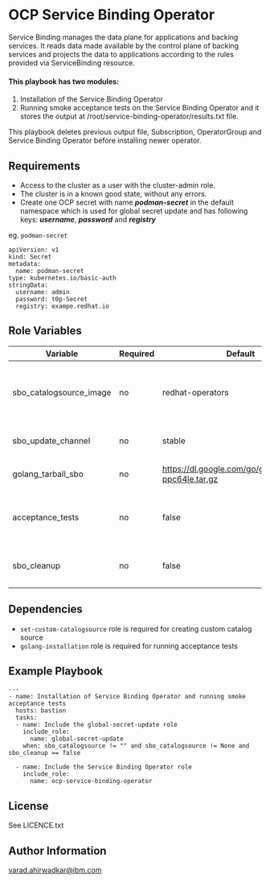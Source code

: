 OCP Service Binding Operator
=========

Service Binding manages the data plane for applications and backing services. It reads data made available by the control plane of backing services and projects the data to applications according to the rules provided via ServiceBinding resource.

#### This playbook has two modules:
1. Installation of the Service Binding Operator 
2. Running smoke acceptance tests on the Service Binding Operator and it stores the output at /root/service-binding-operator/results.txt file.

This playbook deletes previous output file, Subscription, OperatorGroup and Service Binding Operator before installing newer operator.

Requirements
--------------
- Access to the cluster as a user with the cluster-admin role.
- The cluster is in a known good state, without any errors.
- Create one OCP secret with name ***podman-secret*** in the default namespace which is used for global secret update and has following keys:
   ***username***, ***password*** and ***registry***  

eg. `podman-secret`
```
apiVersion: v1
kind: Secret
metadata:
  name: podman-secret
type: kubernetes.io/basic-auth
stringData:
  username: admin
  password: t0p-Secret
  registry: exampe.redhat.io
```

Role Variables
--------------
| Variable | Required | Default | Comments  |
|----------|----------|---------|-----------|
| sbo_catalogsource_image | no | redhat-operators | Custom catalog source index image for SBO |
| sbo_update_channel | no | stable | Update channel for SBO |
| golang_tarball_sbo | no | https://dl.google.com/go/go1.17.6.linux-ppc64le.tar.gz | HTTPS URL for golang tarball |
| acceptance_tests | no | false | Flag is used to run smoke acceptance tests |
| sbo_cleanup | no | false | Flag is used to clean SBO resources |

Dependencies
--------------
- `set-custom-catalogsource` role is required for creating custom catalog source
- `golang-installation` role is required for running acceptance tests

Example Playbook
--------------
```
---
- name: Installation of Service Binding Operator and running smoke acceptance tests
  hosts: bastion
  tasks:
  - name: Include the global-secret-update role
    include_role:
      name: global-secret-update
    when: sbo_catalogsource != "" and sbo_catalogsource != None and sbo_cleanup == false

  - name: Include the Service Binding Operator role
    include_role:
      name: ocp-service-binding-operator
```


## License

See LICENCE.txt

## Author Information

varad.ahirwadkar@ibm.com
